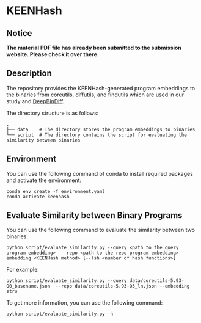 # KEENHash
## Notice
**The material PDF file has already been submitted to the submission website. Please check it over there.**

## Description
The repository provides the KEENHash-generated program embeddings to the binaries from coreutils, diffutils, and findutils which are used in our study and [DeepBinDiff](https://github.com/yueduan/DeepBinDiff).

The directory structure is as follows:

```
.
├── data    # The directory stores the program embeddings to binaries
└── script  # The directory contains the script for evaluating the similarity between binaries
```

## Environment
You can use the following command of conda to install required packages and activate the environment:

```
conda env create -f environment.yaml
conda activate keenhash
```

## Evaluate Similarity between Binary Programs 

You can use the following command to evaluate the similarity between two binaries:

```
python script/evaluate_similarity.py --query <path to the query program embedding>  --repo <path to the repo program embedding> --embedding <KEENHash method> [--lsh <number of hash functions>]
```

For example:
```
python script/evaluate_similarity.py --query data/coreutils-5.93-O0_basename.json  --repo data/coreutils-5.93-O3_ln.json --embedding stru
```

To get more information, you can use the following command:
```
python script/evaluate_similarity.py -h
```
